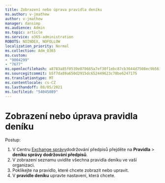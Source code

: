 ```yaml
---
title: Zobrazení nebo úprava pravidla deníku
ms.author: v-jmathew
author: v-jmathew
manager: dansimp
ms.audience: Admin
ms.topic: article
ms.service: o365-administration
ROBOTS: NOINDEX, NOFOLLOW
localization_priority: Normal
ms.collection: Adm_O365
ms.custom:
- "9004299"
- "7677"
ms.openlocfilehash: a8783a85f0539e070665a7ef30f1ebc87cb3644d7508ec9b561ad17200c97505
ms.sourcegitcommit: b5f7da89a650d2915dc652449623c78be6247175
ms.translationtype: MT
ms.contentlocale: cs-CZ
ms.lasthandoff: 08/05/2021
ms.locfileid: "54045089"
---
```

# <a name="view-or-modify-a-journal-rule"></a>Zobrazení nebo úprava pravidla deníku

Postup:

1. V Centru [Exchange správy](https://go.microsoft.com/fwlink/p/?linkid=2059104)dodržování předpisů přejděte na **Pravidla**  >  **deníku správy dodržování předpisů**.
2. V zobrazení seznamu uvidíte všechna pravidla deníku ve vaší organizaci.
3. Poklikejte na pravidlo, které chcete zobrazit nebo upravit.
4. V **pravidle deníku** upravte nastavení, která chcete.
